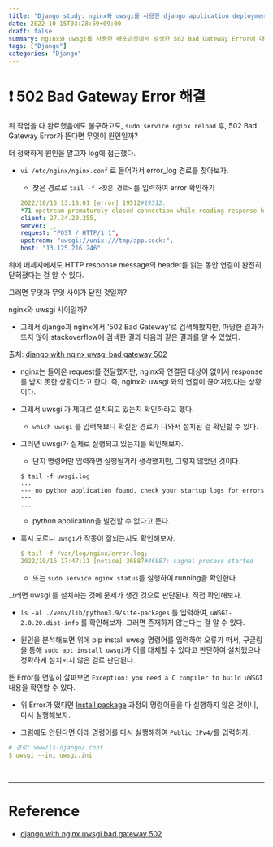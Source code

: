 ```yaml
---
title: "Django study: nginx와 uwsgi를 사용한 django application deployment 02 - 502 Bad Gateway Error"
date: 2022-10-15T03:28:59+09:00
draft: false
summary: nginx와 uwsgi를 사용한 배포과정에서 발생한 502 Bad Gateway Error에 대한 해결과정과 해결책을 정리해본다.
tags: ["Django"]
categories: "Django"
---
```


# ❗️ 502 Bad Gateway Error 해결

위 작업을 다 완료했음에도 불구하고도, `sudo service nginx reload` 후, 502 Bad Gateway Error가 뜬다면 무엇이 원인일까?

더 정확하게 원인을 알고자 log에 접근했다.

- `vi /etc/nginx/nginx.conf` 로 들어가서 error_log 경로를 찾아보자. 
    - 찾은 경로로 `tail -f <찾은 경로>` 를 입력하여 error 확인하기

    ```yml
    2022/10/15 13:18:01 [error] 19512#19512: 
    *71 upstream prematurely closed connection while reading response header from upstream, 
    client: 27.34.20.255, 
    server: _, 
    request: "POST / HTTP/1.1", 
    upstream: "uwsgi://unix:///tmp/app.sock:", 
    host: "13.125.216.246"
    ``` 

위에 메세지에서도 HTTP response message의 header를 읽는 동안 연결이 완전히 닫혀졌다는 걸 알 수 있다. 

그러면 무엇과 무엇 사이가 닫힌 것일까? 

nginx와 uwsgi 사이일까?  

- 그래서 django과 nginx에서 '502 Bad Gateway'로 검색해봤지만, 마땅한 결과가 뜨지 않아 stackoverflow에 검색한 결과 다음과 같은 결과를 알 수 있었다.

출처: [django with nginx uwsgi bad gateway 502](https://stackoverflow.com/questions/42063718/django-with-nginx-uwsgi-bad-gateway-502)

- nginx는 들어온 request를 전달했지만, nginx와 연결된 대상이 없어서 response를 받지 못한 상황이라고 한다. 즉, nginx와 uwsgi 와의 연결이 끊어져있다는 상황이다. 

- 그래서 uwsgi 가 제대로 설치되고 있는지 확인하라고 했다.
    - `which uwsgi` 를 입력해보니 확실한 경로가 나와서 설치된 걸 확인할 수 있다.

- 그러면 uwsgi가 실제로 실행되고 있는지를 확인해보자.
    - 단지 명령어만 입력하면 실행될거라 생각했지만, 그렇지 않았던 것이다. 

    ```
    $ tail -f uwsgi.log
    ...
    --- no python application found, check your startup logs for errors ---
    ...
    ```

    - python application을 발견할 수 없다고 뜬다. 

- 혹시 모르니 `uwsgi`가 작동이 잘되는지도 확인해보자. 

    ```yml
    $ tail -f /var/log/nginx/error.log;
    2022/10/16 17:47:11 [notice] 36887#36887: signal process started
    ```
    - 또는 `sudo service nginx status`를 실행하여 running을 확인한다.


그러면 uwsgi 를 설치하는 것에 문제가 생긴 것으로 판단된다. 직접 확인해보자.

- `ls -al ./venv/lib/python3.9/site-packages` 를 입력하여, `uWSGI-2.0.20.dist-info` 를 확인해보자. 그러면 존재하지 않는다는 걸 알 수 있다.

- 원인을 분석해보면 위에 pip install uwsgi 명령어를 입력하여 오류가 떠서, 구글링을 통해 `sudo apt install uwsgi`가 이를 대체할 수 있다고 판단하여 설치했으나 정확하게 설치되지 않은 걸로 판단된다.

뜬 Error를 면밀히 살펴보면 `Exception: you need a C compiler to build uWSGI` 내용을 확인할 수 있다. 

- 위 Error가 떴다면 [Install package](#51-install-package) 과정의 명령어들을 다 실행하지 않은 것이니, 다시 실행해보자. 


- 그럼에도 안된다면 아래 명령어를 다시 실행해하여 `Public IPv4/`를 입력하자. 

```yml
# 경로: www/ls-django/.conf
$ uwsgi --ini uwsgi.ini
```

&nbsp;

---

# Reference

- [django with nginx uwsgi bad gateway 502](https://stackoverflow.com/questions/42063718/django-with-nginx-uwsgi-bad-gateway-502)
